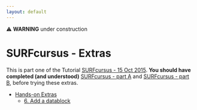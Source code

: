 ```yaml
---
layout: default
---
```


⚠ **WARNING** under construction

# SURFcursus - Extras

This is part one of the Tutorial [SURFcursus - 15 Oct 2015](surfcursus-2015-Oct-15).
**You should have completed (and understood)** [SURFcursus - part A](surfcursus-part-A-2015-Oct-15) and [SURFcursus - part B](surfcursus-part-B-2015-Oct-15),  before trying these extras.

* [Hands-on Extras](#hands-on) <br>
  * [6. Add a datablock](#6.-Add-a-datablock) <br>
